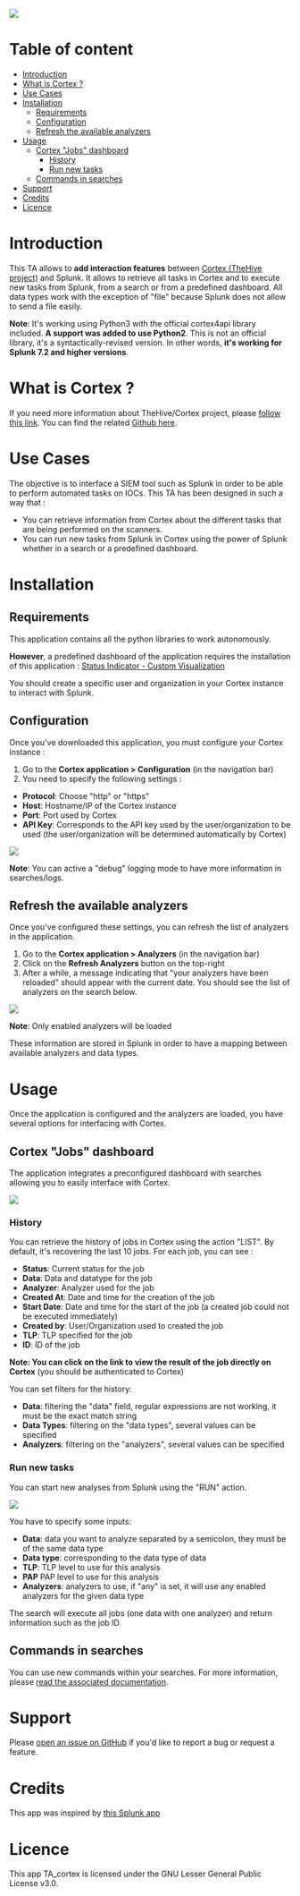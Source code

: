 ![](images/logo.png)

# Table of content
* [ Introduction ](#introduction)  
* [ What is Cortex ? ](#what-is-cortex-)
* [ Use Cases ](#use-cases)
* [ Installation ](#installation)
	* [ Requirements ](#requirements)
	* [ Configuration ](#configuration)
	* [ Refresh the available analyzers ](#refresh-the-available-analyzers)
* [ Usage ](#usage)
	* [ Cortex "Jobs" dashboard ](#cortex-jobs-dashboard)
		* [ History ](#history)
		* [ Run new tasks ](#run-new-tasks)
	* [ Commands in searches ](#commands-in-searches)
* [ Support ](#support)
* [ Credits ](#credits)
* [ Licence ](#licence)

# Introduction
This TA allows to **add interaction features** between [Cortex (TheHive project)](https://thehive-project.org/) and Splunk. It allows to retrieve all tasks in Cortex and to execute new tasks from Splunk, from a search or from a predefined dashboard.
All data types work with the exception of "file" because Splunk does not allow to send a file easily.

**Note**:
It's working using Python3 with the official cortex4api library included.
**A support was added to use Python2**. This is not an official library, it's a syntactically-revised version.
In other words, **it's working for Splunk 7.2 and higher versions**.

# What is Cortex ?
If you need more information about TheHive/Cortex project, please [follow this link](https://thehive-project.org/).
You can find the related [Github here](https://github.com/TheHive-Project/Cortex).

# Use Cases
The objective is to interface a SIEM tool such as Splunk in order to be able to perform automated tasks on IOCs.
This TA has been designed in such a way that :
* You can retrieve information from Cortex about the different tasks that are being performed on the scanners.
* You can run new tasks from Splunk in Cortex using the power of Splunk whether in a search or a predefined dashboard.

# Installation
## Requirements
This application contains all the python libraries to work autonomously.

**However**, a predefined dashboard of the application requires the installation of this application : [Status Indicator - Custom Visualization](https://splunkbase.splunk.com/app/3119/)

You should create a specific user and organization in your Cortex instance to interact with Splunk.

## Configuration
Once you've downloaded this application, you must configure your Cortex instance :

1. Go to the **Cortex application > Configuration** (in the navigation bar)
2. You need to specify the following settings :

* **Protocol**: Choose "http" or "https"
* **Host**: Hostname/IP of the Cortex instance
* **Port**: Port used by Cortex
* **API Key**: Corresponds to the API key used by the user/organization to be used (the user/organization will be determined automatically by Cortex)

![](images/configure.png)

**Note**: You can active a "debug" logging mode to have more information in searches/logs. 

## Refresh the available analyzers
Once you've configured these settings, you can refresh the list of analyzers in the application.

1. Go to the **Cortex application > Analyzers** (in the navigation bar)
2. Click on the **Refresh Analyzers** button on the top-right
3. After a while, a message indicating that "your analyzers have been reloaded" should appear with the current date. You should see the list of analyzers on the search below.

![](images/analyzers.png)

**Note**: Only enabled analyzers will be loaded

These information are stored in Splunk in order to have a mapping between available analyzers and data types.


# Usage
Once the application is configured and the analyzers are loaded, you have several options for interfacing with Cortex.
## Cortex "Jobs" dashboard
The application integrates a preconfigured dashboard with searches allowing you to easily interface with Cortex.

![](images/jobs_list.png)

### History
You can retrieve the history of jobs in Cortex using the action "LIST". By default, it's recovering the last 10 jobs.
For each job, you can see :
* **Status**: Current status for the job
* **Data**: Data and datatype for the job
* **Analyzer**: Analyzer used for the job
* **Created At**: Date and time for the creation of the job
* **Start Date**: Date and time for the start of the job (a created job could not be executed immediately)
* **Created by**: User/Organization used to created the job
* **TLP**: TLP specified for the job
* **ID**: ID of the job

**Note: You can click on the link to view the result of the job directly on Cortex** (you should be authenticated to Cortex)

You can set filters for the history:
* **Data**: filtering the "data" field, regular expressions are not working, it must be the exact match string
* **Data Types**: filtering on the "data types", several values can be specified
* **Analyzers**: filtering on the "analyzers", several values can be specified

### Run new tasks
You can start new analyses from Splunk using the "RUN" action.

![](images/jobs_run.png)

You have to specify some inputs:
* **Data**: data you want to analyze separated by a semicolon, they must be of the same data type
* **Data type**: corresponding to the data type of data
* **TLP**: TLP level to use for this analysis
* **PAP**  PAP level to use for this analysis
* **Analyzers**: analyzers to use, if "any" is set, it will use any enabled analyzers for the given data type

The search will execute all jobs (one data with one analyzer) and return information such as the job ID.

## Commands in searches
You can use new commands within your searches. For more information, please [read the associated documentation](https://github.com/LetMeR00t/TA-cortex/tree/master/docs/commands.md).
# Support
Please [open an issue on GitHub](https://github.com/LetMeR00t/TA-cortex/issues) if you'd like to report a bug or request a feature.

# Credits
This app was inspired by [this Splunk app](https://splunkbase.splunk.com/app/4380/)

# Licence
This app TA_cortex is licensed under the GNU Lesser General Public License v3.0.

